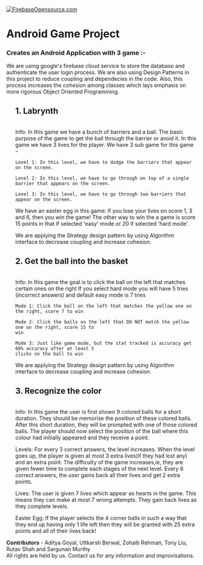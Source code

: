 [![FirebaseOpensource.com](https://img.shields.io/badge/Docs-firebaseopensource.com-orange.svg)](
https://firebaseopensource.com/projects/firebase/firebaseui-android
)
# Android Game Project
<h3> Creates an Android Application with 3 game :- </h3>
We are using google's firebase cloud service to store the database and authenticate the user login process.
We are also using Design Patterns in this project to reduce coupling and dependecies in the code. Also, this process increases the cohesion among classes which lays emphasis on more rigorous Object Oriented Programming.
<ol>
  <b><ls><h2>1. Labrynth</h2></ls></b><br>
  Info: In this game we have a bunch of barriers and a ball. The basic purpose of the game to get the
ball through the barrier or avoid it. In this game we have 3 lives for the player.
We have 3 sub game for this game -

    Level 1: In this level, we have to dodge the barriers that appear on the screen.

    Level 2: In this level, we have to go through on top of a single barrier that appears on the screen.

    Level 3: In this level, we have to go through two barriers that appear on the screen.

We have an easter egg in this game: If you lose your lives on score 1, 3 and 6, then you win the game!
The other way to win the a game is score 15 points in that if selected 'easy' mode or 20 if selected
'hard mode'.

We are applying the Strategy design pattern by using Algorithm interface to decrease coupling and
increase cohesion.
  <br>
  <b><ls><h2>2. Get the ball into the basket</h2></ls></b><br>
  Info: In this game the goal is to click the ball on the left that matches certain ones on the right
If you select hard mode you will have 5 tries (incorrect answers) and default easy mode is 7 tries

    Mode 1: Click the ball on the left that matches the yellow one on the right, score 7 to win

    Mode 2: Click the balls on the left that DO NOT match the yellow one on the right, score 15 to
    win

    Mode 3: Just like game mode, but the stat tracked is accuracy get 60% accuracy after at least 5
    clicks on the ball to win

We are applying the Strategy design pattern by using Algorithm interface to decrease coupling and
increase cohesion.
  <br>
  <b><ls><h2>3. Recognize the color</h2></ls></b><br>
  Info: In this game the user is first shown 9 colored balls for a short duration.
They should be memorise the position of these colored balls. After this short duration, they will be
prompted with one of those colored balls. The player should now select the position of the ball
where this colour had initially appeared and they receive a point.

Levels: For every 3 correct answers, the level increases. When the level goes up, the player is given at
most 3 extra lives(if they had lost any) and an extra point. The difficulty of the game increases,ie,
they are given fewer time to complete each stages of the next level.
Every 6 correct answers, the user gains back all their lives and get 2 extra points.

Lives: The user is given 7 lives which appear as hearts in the game. This means they can make at
most 7 wrong attempts. They gain back lives as they complete levels.

Easter Egg: If the player selects the 4 corner balls in such a way that they end up having only 1
life left then they will be granted with 25 extra points and all of their lives back!
</ol>


<b>Contributors</b> - Aditya Goyal, Uttkarsh Berwal, Zohaib Rehman, Tony Liu, Rutav Shah and Sargunan Murthy <br>
All rights are held by us. Contact us for any information and improvisations.
